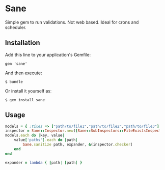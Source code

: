 # Sane

Simple gem to run validations. Not web based. Ideal for crons and scheduler.

## Installation

Add this line to your application's Gemfile:

    gem 'sane'

And then execute:

    $ bundle

Or install it yourself as:

    $ gem install sane

## Usage

```ruby
models = { :files => ["path/to/file1","path/to/file2","path/to/file3"] }
inspector = Sane::Inspector.new([Sane::SubInspectors::FileExistsInspector.new, Sane::SubInspectors::FileValidInspector.new])
models.each do |key, value|
	value['paths'].each do |path|
		Sane.sanitize path, expander, &(inspector.checker)
	end
end

expander = lambda { |path| [path] }
```
